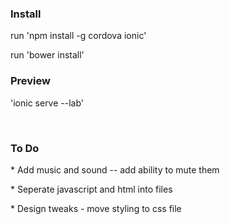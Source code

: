 <h3> Install </h3>
<p> run 'npm install -g cordova ionic' </p>
<p>run 'bower install'</p>

<h3> Preview </h3>
<p>'ionic serve --lab'</p>

<br>
<h3> To Do </h3>
<p> * Add music and sound -- add ability to mute them </p>
<p> * Seperate javascript and html into files </p>
<p> * Design tweaks - move styling to css file </p>
